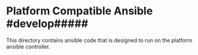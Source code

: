# Platform Compatible Ansible #develop#####

This directory contains ansible code that is designed to run on the platform ansible controller.